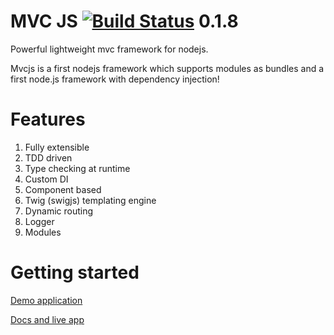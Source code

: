 
MVC JS  [![Build Status](https://api.travis-ci.org/AdminJuwel191/node-mvc.svg?branch=0.1.x)](https://travis-ci.org/igorzg/node-mvc) 0.1.8
=====

Powerful lightweight mvc framework for nodejs.

Mvcjs is a first nodejs framework which supports modules as bundles and a first node.js framework with dependency injection!

Features
====
1. Fully extensible
2. TDD driven
3. Type checking at runtime
4. Custom DI
5. Component based
6. Twig (swigjs) templating engine 
7. Dynamic routing
8. Logger
9. Modules


Getting started
====

[Demo application](https://github.com/igorzg/mvcjs-testapp)

[Docs and live app](http://mvcjs.igorivanovic.info)

